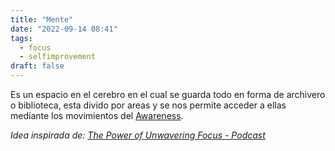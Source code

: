 ```yaml
---
title: "Mente"
date: "2022-09-14 08:41"
tags: 
  - focus
  - selfimprovement
draft: false
---
```

Es un espacio en el cerebro en el cual se guarda todo en forma de archivero o biblioteca, esta divido por areas y se nos permite acceder a ellas mediante los movimientos del [Awareness](es/notes/Awareness.md).

*Idea inspirada de: [The Power of Unwavering Focus - Podcast](es/reference/The%20Power%20of%20Unwavering%20Focus%20-%20Podcast.md)*